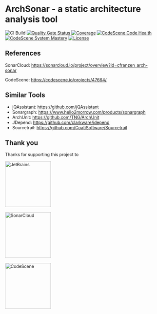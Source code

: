 # ArchSonar - a static architecture analysis tool

![CI Build](https://github.com/cfranzen/arch-sonar/actions/workflows/build.yml/badge.svg)
[![Quality Gate Status](https://sonarcloud.io/api/project_badges/measure?project=cfranzen_arch-sonar&metric=alert_status)](https://sonarcloud.io/summary/new_code?id=cfranzen_arch-sonar)
[![Coverage](https://sonarcloud.io/api/project_badges/measure?project=cfranzen_arch-sonar&metric=coverage)](https://sonarcloud.io/summary/new_code?id=cfranzen_arch-sonar)
[![CodeScene Code Health](https://codescene.io/projects/47664/status-badges/code-health)](https://codescene.io/projects/47664)
[![CodeScene System Mastery](https://codescene.io/projects/47664/status-badges/system-mastery)](https://codescene.io/projects/47664)
[![License](https://img.shields.io/badge/License-Apache%202.0-blue.svg)](https://opensource.org/licenses/Apache-2.0)

## References

SonarCloud: https://sonarcloud.io/project/overview?id=cfranzen_arch-sonar

CodeScene: https://codescene.io/projects/47664/

## Similar Tools

- jQAssistant: https://github.com/jQAssistant
- Sonargraph: https://www.hello2morrow.com/products/sonargraph
- ArchUnit: https://github.com/TNG/ArchUnit
- JDepend: https://github.com/clarkware/jdepend
- Sourcetrail: https://github.com/CoatiSoftware/Sourcetrail

## Thank you

Thanks for supporting this project to

<a href="https://jb.gg/OpenSourceSupport" target="_blank"  rel="noopener noreferrer">
<img src="https://resources.jetbrains.com/storage/products/company/brand/logos/jetbrains.png" width="150" alt="JetBrains">
</a>
<br/><br/>
<a href="https://sonarcloud.io/summary/new_code?id=cfranzen_arch-sonar" target="_blank"  rel="noopener noreferrer">
<img src="https://sonarcloud.io/images/project_badges/sonarcloud-white.svg" width="150" alt="SonarCloud">
</a>
<br/><br/>
<a href="https://codescene.io/projects/47664" target="_blank"  rel="noopener noreferrer">
<img src="https://codescene.io/images/analyzed-by-codescene-badge.svg" width="150" alt="CodeScene">
</a>
